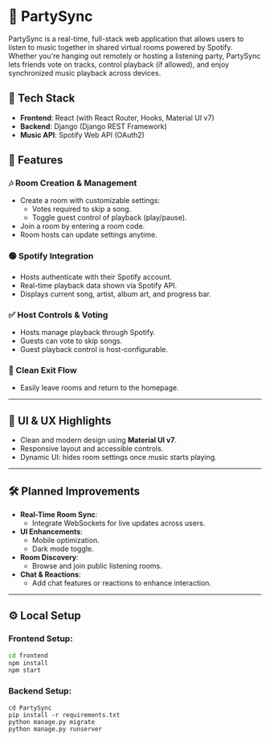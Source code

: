 # 🎉 PartySync

PartySync is a real-time, full-stack web application that allows users to listen to music together in shared virtual rooms powered by Spotify. Whether you're hanging out remotely or hosting a listening party, PartySync lets friends vote on tracks, control playback (if allowed), and enjoy synchronized music playback across devices.

## 🚀 Tech Stack

- **Frontend**: React (with React Router, Hooks, Material UI v7)
- **Backend**: Django (Django REST Framework)
- **Music API**: Spotify Web API (OAuth2)

## 🔧 Features

### 🎶 Room Creation & Management
- Create a room with customizable settings:
  - Votes required to skip a song.
  - Toggle guest control of playback (play/pause).
- Join a room by entering a room code.
- Room hosts can update settings anytime.

### 🟢 Spotify Integration
- Hosts authenticate with their Spotify account.
- Real-time playback data shown via Spotify API.
- Displays current song, artist, album art, and progress bar.

### ✅ Host Controls & Voting
- Hosts manage playback through Spotify.
- Guests can vote to skip songs.
- Guest playback control is host-configurable.

### 🧼 Clean Exit Flow
- Easily leave rooms and return to the homepage.

---

## 📱 UI & UX Highlights

- Clean and modern design using **Material UI v7**.
- Responsive layout and accessible controls.
- Dynamic UI: hides room settings once music starts playing.

---

## 🛠️ Planned Improvements

- **Real-Time Room Sync**:
  - Integrate WebSockets for live updates across users.
- **UI Enhancements**:
  - Mobile optimization.
  - Dark mode toggle.
- **Room Discovery**:
  - Browse and join public listening rooms.
- **Chat & Reactions**:
  - Add chat features or reactions to enhance interaction.

---

## ⚙️ Local Setup

### Frontend Setup:

```bash
cd frontend
npm install
npm start
```
### Backend Setup:
```
cd PartySync
pip install -r requirements.txt
python manage.py migrate
python manage.py runserver
```
